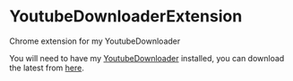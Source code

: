 # YoutubeDownloaderExtension

Chrome extension for my YoutubeDownloader

You will need to have my [YoutubeDownloader](https://github.com/AvaN0x/YoutubeDownloader) installed, you can download the latest from [here](https://github.com/AvaN0x/YoutubeDownloader/releases/latest).
